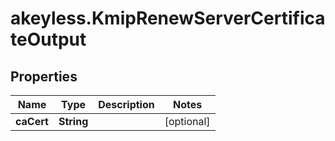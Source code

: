 # akeyless.KmipRenewServerCertificateOutput

## Properties

Name | Type | Description | Notes
------------ | ------------- | ------------- | -------------
**caCert** | **String** |  | [optional] 


